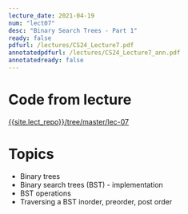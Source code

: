 ```yaml
---
lecture_date: 2021-04-19
num: "lect07"
desc: "Binary Search Trees - Part 1"
ready: false
pdfurl: /lectures/CS24_Lecture7.pdf
annotatedpdfurl: /lectures/CS24_Lecture7_ann.pdf
annotatedready: false
---
```


# Code from lecture
[{{site.lect_repo}}/tree/master/lec-07]({{site.lect_repo}}/tree/master/lec-07)

# Topics
* Binary trees
* Binary search trees (BST) - implementation
* BST operations 
* Traversing a BST inorder, preorder, post order